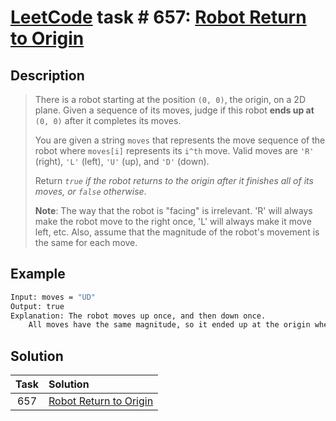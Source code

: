 # [LeetCode][leetcode] task # 657: [Robot Return to Origin][task]

Description
-----------

> There is a robot starting at the position `(0, 0)`, the origin, on a 2D plane.
> Given a sequence of its moves, judge if this robot **ends up at** `(0, 0)` after it completes its moves.
> 
> You are given a string `moves` that represents the move sequence of the robot
> where `moves[i]` represents its `i^th` move.
> Valid moves are `'R'` (right), `'L'` (left), `'U'` (up), and `'D'` (down).
> 
> Return _`true` if the robot returns to the origin after it finishes all of its moves, or `false` otherwise_.
> 
> **Note**: The way that the robot is "facing" is irrelevant.
> 'R' will always make the robot move to the right once, 'L' will always make it move left, etc.
> Also, assume that the magnitude of the robot's movement is the same for each move.

 Example
-------

```sh
Input: moves = "UD"
Output: true
Explanation: The robot moves up once, and then down once.
    All moves have the same magnitude, so it ended up at the origin where it started. Therefore, we return true.
```

Solution
--------

| Task | Solution                           |
|:----:|:-----------------------------------|
| 657  | [Robot Return to Origin][solution] |


[leetcode]: <http://leetcode.com/>
[task]: <https://leetcode.com/problems/robot-return-to-origin/>
[solution]: <https://github.com/wellaxis/praxis-leetcode/blob/main/src/main/java/com/witalis/praxis/leetcode/task/h7/p657/option/Practice.java>
